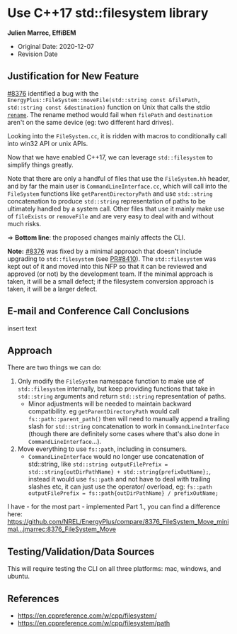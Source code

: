 Use C++17 std::filesystem library
==================================

**Julien Marrec, EffiBEM**

 - Original Date: 2020-12-07
 - Revision Date

## Justification for New Feature ##

[#8376](https://github.com/NREL/EnergyPlus/issues/8376) identified a bug with the `EnergyPlus::FileSystem::moveFile(std::string const &filePath, std::string const &destination)` function on Unix that calls the stdio [`rename`](https://www.cplusplus.com/reference/cstdio/rename/). The rename method would fail when `filePath` and `destination` aren't on the same device (eg: two different hard drives).

Looking into the `FileSystem.cc`, it is ridden with macros to conditionally call into win32 API or unix APIs.

Now that we have enabled C++17, we can leverage `std::filesystem` to simplify things greatly.

Note that there are only a handful of files that use the `FileSystem.hh` header, and by far the main user is `CommandLineInterface.cc`, which will call into the `FileSystem` functions like `getParentDirectoryPath` and use `std::string` concatenation to produce `std::string` representation of paths to be ultimately handled by a system call. Other files that use it mainly make use of `fileExists` or `removeFile` and are very easy to deal with and without much risks.

=> **Bottom line**: the proposed changes mainly affects the CLI.

**Note:** [#8376](https://github.com/NREL/EnergyPlus/issues/8376) was fixed by a minimal approach that doesn't include upgrading to `std::filesystem` (see [PR#8410](https://github.com/NREL/EnergyPlus/pull/8410)).
The `std::filesystem` was kept out of it and moved into this NFP so that it can be reviewed and approved (or not) by the development team.
If the minimal approach is taken, it will be a small defect; if the filesystem conversion approach is taken, it will be a larger defect.

## E-mail and  Conference Call Conclusions ##

insert text

## Approach ##

There are two things we can do:

1. Only modify the `FileSystem` namespace function to make use of `std::filesystem` internally, but keep providing functions that take in `std::string` arguments and return `std::string` representation of paths.
    * Minor adjustments will be needed to maintain backward compatibility. eg `getParentDirectoryPath` would call `fs::path::parent_path()` then will need to manually append a trailing slash for `std::string` concatenation to work in `CommandLineInterface` (though there are definitely some cases where that's also done in `CommandLineInterface`...).
2. Move everything to use `fs::path`, including in consumers.
    * `CommandLineInterface` would no longer use concatenation of std::string, like `std::string outputFilePrefix = std::string{outDirPathName} + std::string{prefixOutName};`, instead it would use `fs::path` and not have to deal with trailing slashes etc, it can just use the operator/ overload, eg: `fs::path outputFilePrefix = fs::path{outDirPathName} / prefixOutName;`

I have - for the most part - implemented Part 1., you can find a difference here: https://github.com/NREL/EnergyPlus/compare/8376_FileSystem_Move_minimal...jmarrec:8376_FileSystem_Move

## Testing/Validation/Data Sources ##

This will require testing the CLI on all three platforms: mac, windows, and ubuntu.


## References ##

* https://en.cppreference.com/w/cpp/filesystem/
* https://en.cppreference.com/w/cpp/filesystem/path
